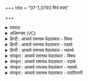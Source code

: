 +++
title = "07-1_0793 मित्रं वयम्"

+++
<details><summary>पदपाठः</summary>

मि꣣त्र꣢म्। मि꣣। त्र꣢म्। व꣣य꣢म्। ह꣣वामहे। व꣡रु꣢꣯णम्। सो꣡म꣢꣯पीतये। सो꣡म꣢꣯। पी꣣तये। या꣢। जा꣡ता꣢। पू꣣त꣡द꣢क्षसा। पू꣣त꣢। द꣣क्षसा। ७९३।
</details>

<details><summary>अधिमन्त्रम् (VC)</summary>

- मित्रावरुणौ
- मेधातिथिः काण्वः
- गायत्री
- षड्जः
</details>

<details><summary>हिन्दी : आचार्य रामनाथ वेदालंकार - विषयः</summary>

अगले मन्त्र में प्राण-उदान तथा ब्रह्म-क्षत्र विषयों का वर्णन है।
</details>

<details><summary>हिन्दी : आचार्य रामनाथ वेदालंकार - पदार्थः</summary>

पदार्थान्वयभाषाः -  (वयम्)हम लोग(सोमपीतये)यश की रक्षा के लिए(मित्रम्)बाहर और अन्दर स्थित जीवन-हेतु प्राण को अथवा ब्रह्म-बल को, (वरुणम्)ऊर्ध्वगति तथा बल के हेतु उदान को अथवा क्षत्र-बल को(हवामहे)पुकारते हैं,ग्रहण करते हैं, (या)जो(पूतदक्षसा)पवित्र बलवाले अथवा बल को पवित्र करनेवाले(जाता)हुए हैं ॥१॥
</details>

<details><summary>हिन्दी : आचार्य रामनाथ वेदालंकार - भावार्थः</summary>

भावार्थभाषाः -  सब लोगों को चाहिए कि शरीर में प्राणनक्रिया के हेतु प्राण को और ऊर्ध्वगति के हेतु उदान को तथा राष्ट्र में ब्रह्म-बल और क्षत्र-बल को बढ़ाकर शरीर तथा राष्ट्र के स्वास्थ्य को उन्नत करें ॥१॥
</details>

<details><summary>संस्कृत : आचार्य रामनाथ वेदालंकार - विषयः</summary>

अथ प्राणोदानब्रह्मक्षत्रविषयमाह।
</details>

<details><summary>संस्कृत : आचार्य रामनाथ वेदालंकार - पदार्थः</summary>

पदार्थान्वयभाषाः -  (वयम्)जनाः(सोमपीतये)यशोरक्षणाय।[यशो वै सोमः श० ४।२।४।९।] (मित्रम्)बहिरभ्यन्तरस्थं जीवनहेतुं प्राणं,ब्रह्मबलं वा, (वरुणम्)ऊर्ध्वगमनबलहेतुम् उदानं,क्षत्रबलं वा।[प्राणोदानौ वै मित्रावरुणौ श० १।८।३।१२,ब्रह्मैव मित्रः। श० ४।१।४।१,क्षत्रं वै वरुणः। श० २।५।२।६।] (हवामहे)आह्वयामः,गृह्णीमः, (या)यौ(पूतदक्षसा)पूतदक्षसौ पवित्रबलौ,बलस्य पवित्रकर्तारौ वा(जाता)जातौ स्तः।[सर्वत्र,‘सुपां सुलुक्०’ अ० ७।१।३९ इति विभक्तेराकारादेशः।]॥१॥१
</details>

<details><summary>संस्कृत : आचार्य रामनाथ वेदालंकार - भावार्थः</summary>

भावार्थभाषाः -  शरीरे प्राणनक्रियाहतुं प्राणम् ऊर्ध्वगमनहेतुमुदानं च संवर्द्ध्य,राष्ट्रे च ब्रह्मबलं क्षत्रबलं च संवर्द्ध्य शरीरस्य राष्ट्रस्य च स्वास्थ्यं सर्वे जना उन्नयन्तु ॥१॥
</details>

<details><summary>संस्कृत : आचार्य रामनाथ वेदालंकार - पादटिप्पनी</summary>

टिप्पणी:   ३. ऋ० १।२३।४ ‘ज॒ज्ञा॒ना पू॒तद॑क्षसा’ इति पाठः। १. ऋग्भाष्ये दयानन्दर्षिर्मन्त्रमिमं प्राणोदानपक्षे व्याचष्टे।
</details>